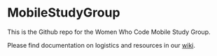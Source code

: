 # MobileStudyGroup
<p>This is the Github repo for the Women Who Code Mobile Study Group.</p>
<p>Please find documentation on logistics and resources in our <a href="https://github.com/WomenWhoCode/MobileStudyGroup/wiki"> wiki</a>.</p>
